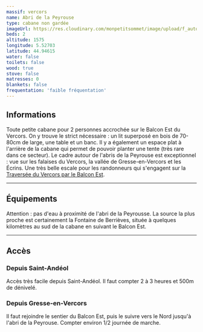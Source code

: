 ```yaml
---
massif: vercors
name: Abri de la Peyrouse
type: cabane non gardée
imageUrl: https://res.cloudinary.com/monpetitsommet/image/upload/f_auto,q_auto/v1619862238/vercors/abris-peyrousse_osdbqk.jpg
beds: 2
altitude: 1575
longitude: 5.52703
latitude: 44.94615
water: false
toilets: false
wood: true
stove: false
matresses: 0
blankets: false
frequentation: 'faible fréquentation'
---
```


## Informations

Toute petite cabane pour 2 personnes accrochée sur le Balcon Est du Vercors. On y trouve le strict nécessaire : un lit superposé en bois de 70-80cm de large, une table et un banc. Il y a également un espace plat à l'arrière de la cabane qui permet de pouvoir planter une tente (très rare dans ce secteur). Le cadre autour de l'abris de la Peyrouse est exceptionnel : vue sur les falaises du Vercors, la vallée de Gresse-en-Vercors et les Écrins. Une très belle escale pour les randonneurs qui s'engagent sur la [Traversée du Vercors par le Balcon Est](../randonnees/traversee-du-vercors-balcon-est).

<grid :altitude="altitude" :beds="beds" :longitude="longitude" :latitude="longitude"></grid>

---

## Équipements

<grid :matresses="matresses" :blankets="blankets" :stove="stove" :wood="wood" :water="water" :toilets="toilets"></grid>

Attention : pas d'eau à proximité de l'abri de la Peyrousse. La source la plus proche est certainement la Fontaine de Berrièves, située à quelques kilomètres au sud de la cabane en suivant le Balcon Est.

---

## Accès

### Depuis Saint-Andéol

Accès très facile depuis Saint-Andéol. Il faut compter 2 à 3 heures et 500m de dénivelé.

### Depuis Gresse-en-Vercors

Il faut rejoindre le sentier du Balcon Est, puis le suivre vers le Nord jusqu'à l'abri de la Peyrouse. Compter environ 1/2 journée de marche.
